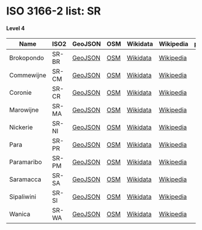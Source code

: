 # ISO 3166-2 list: SR


#### Level 4
Name | ISO2 | GeoJSON | OSM | Wikidata | Wikipedia | population 
--- | --- | --- | --- | --- | --- | --: 
Brokopondo | SR-BR | [GeoJSON](../../export/geojson/q7/iso2/SR/SR-BR.geojson) | [OSM](https://www.openstreetmap.org/relation/5740849) | [Wikidata](https://www.wikidata.org/wiki/Q847680) | [Wikipedia](http://en.wikipedia.org/wiki/en%3ABrokopondo%20District) | 8,340
Commewijne | SR-CM | [GeoJSON](../../export/geojson/q7/iso2/SR/SR-CM.geojson) | [OSM](https://www.openstreetmap.org/relation/5740850) | [Wikidata](https://www.wikidata.org/wiki/Q952510) | [Wikipedia](http://en.wikipedia.org/wiki/en%3ACommewijne%20District) | 
Coronie | SR-CR | [GeoJSON](../../export/geojson/q7/iso2/SR/SR-CR.geojson) | [OSM](https://www.openstreetmap.org/relation/5740851) | [Wikidata](https://www.wikidata.org/wiki/Q1130141) | [Wikipedia](http://en.wikipedia.org/wiki/en%3ACoronie%20District) | 
Marowijne | SR-MA | [GeoJSON](../../export/geojson/q7/iso2/SR/SR-MA.geojson) | [OSM](https://www.openstreetmap.org/relation/5740852) | [Wikidata](https://www.wikidata.org/wiki/Q1140897) | [Wikipedia](http://en.wikipedia.org/wiki/en%3AMarowijne%20District) | 
Nickerie | SR-NI | [GeoJSON](../../export/geojson/q7/iso2/SR/SR-NI.geojson) | [OSM](https://www.openstreetmap.org/relation/5740853) | [Wikidata](https://www.wikidata.org/wiki/Q1147515) | [Wikipedia](http://en.wikipedia.org/wiki/en%3ANickerie%20District) | 
Para | SR-PR | [GeoJSON](../../export/geojson/q7/iso2/SR/SR-PR.geojson) | [OSM](https://www.openstreetmap.org/relation/5740854) | [Wikidata](https://www.wikidata.org/wiki/Q1140891) | [Wikipedia](http://en.wikipedia.org/wiki/en%3APara%20District) | 
Paramaribo | SR-PM | [GeoJSON](../../export/geojson/q7/iso2/SR/SR-PM.geojson) | [OSM](https://www.openstreetmap.org/relation/5740855) | [Wikidata](https://www.wikidata.org/wiki/Q1130134) | [Wikipedia](http://en.wikipedia.org/wiki/en%3AParamaribo%20District) | 242,946
Saramacca | SR-SA | [GeoJSON](../../export/geojson/q7/iso2/SR/SR-SA.geojson) | [OSM](https://www.openstreetmap.org/relation/5740856) | [Wikidata](https://www.wikidata.org/wiki/Q1351157) | [Wikipedia](http://en.wikipedia.org/wiki/en%3ASaramacca%20District) | 
Sipaliwini | SR-SI | [GeoJSON](../../export/geojson/q7/iso2/SR/SR-SI.geojson) | [OSM](https://www.openstreetmap.org/relation/5740857) | [Wikidata](https://www.wikidata.org/wiki/Q1130138) | [Wikipedia](http://en.wikipedia.org/wiki/en%3ASipaliwini%20District) | 
Wanica | SR-WA | [GeoJSON](../../export/geojson/q7/iso2/SR/SR-WA.geojson) | [OSM](https://www.openstreetmap.org/relation/5740858) | [Wikidata](https://www.wikidata.org/wiki/Q1147524) | [Wikipedia](http://en.wikipedia.org/wiki/en%3AWanica%20District) | 
